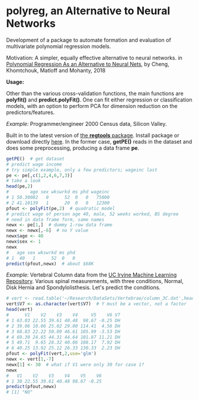 # polyreg, an Alternative to Neural Networks

Development of a package to automate formation and evaluation of
multivariate polynomial regression models.  

Motivation:  A simpler, equally effective alternative to neural
networks.  in [Polynomial Regression As an Alternative to Neural 
Nets](https://arxiv.org/abs/1806.06850), by Cheng, Khomtchouk, 
Matloff and Mohanty, 2018

**Usage:**

Other than the various cross-validation functions, the main functions
are **polyfit()** and **predict.polyFit()**.  One can fit either
regression or classification models, with an option to perform PCA for
dimension reduction on the predictors/features.

*Example:* Programmer/engineer 2000 Census data, Silicon Valley.  

Built in to the latest version of [the **regtools**
package](https://github.com/matloff/regtools).  Install package or
download directly 
[here](https://github.com/matloff/regtools/raw/master/data/prgeng.txt).
In the former case, **getPE()** reads in the dataset and does some
preprocessing, producing a data frame **pe**.

``` r
getPE()  # get dataset 
# predict wage income
# try simple example, only a few predictors; wageinc last
pe <- pe[,c(1,2,4,6,7,3)]
# take a look
head(pe,2)
#        age sex wkswrkd ms phd wageinc
# 1 50.30082   0      52  0   0   75000
# 2 41.10139   1      20  0   0   12300
pfout <- polyFit(pe,2)  # quadratic model
# predict wage of person age 40, male, 52 weeks worked, BS degree
# need in data frame form, same names
newx <- pe[1,]  # dummy 1-row data frame
newx <- newx[,-6]  # no Y value
newx$age <- 40
newx$sex <- 1
newx
#   age sex wkswrkd ms phd
# 1  40   1      52  0   0
predict(pfout,newx)  # about $68K
```

*Example:* Vertebral Column data from the [UC Irvine Machine
Learning Repository](https://archive.ics.uci.edu/ml/datasets/Vertebral+Column).
Various spinal measurements, with three conditions, Normal, 
Disk Hernia and Spondylolisthesis.  Let's predict the conditions.

``` r
# vert <- read.table('~/Research/DataSets/Vertebrae/column_3C.dat',header=FALSE)
vert$V7 <- as.character(vert$V7)  # Y must be a vector, not a factor
head(vert)
#      V1    V2    V3    V4     V5    V6 V7
# 1 63.03 22.55 39.61 40.48  98.67 -0.25 DH
# 2 39.06 10.06 25.02 29.00 114.41  4.56 DH
# 3 68.83 22.22 50.09 46.61 105.99 -3.53 DH
# 4 69.30 24.65 44.31 44.64 101.87 11.21 DH
# 5 49.71  9.65 28.32 40.06 108.17  7.92 DH
# 6 40.25 13.92 25.12 26.33 130.33  2.23 DH
pfout <- polyFit(vert,2,use='glm')
newx <- vert[1,-7]
newx[1] <- 30  # what if V1 were only 30 for case 1?
newx
#   V1    V2    V3    V4    V5    V6
# 1 30 22.55 39.61 40.48 98.67 -0.25
predict(pfout,newx)
# [1] "NO"
```


